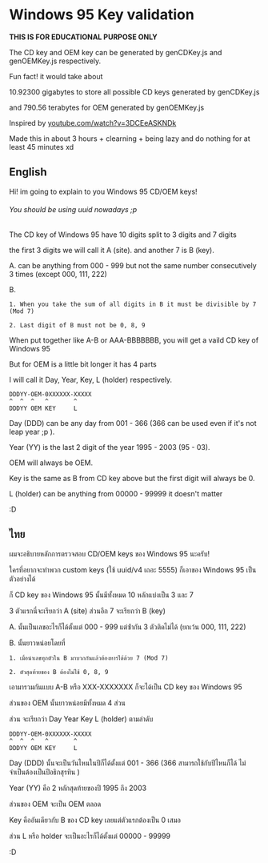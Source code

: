 # Windows 95 Key validation

 **THIS IS FOR EDUCATIONAL PURPOSE ONLY**
 
 The CD key and OEM key can be generated by genCDKey.js and genOEMKey.js respectively.


Fun fact! it would take about 

10.92300 gigabytes to store all possible CD keys generated by genCDKey.js

and 790.56 terabytes for OEM generated by genOEMKey.js

Inspired by [youtube.com/watch?v=3DCEeASKNDk](https://www.youtube.com/watch?v=3DCEeASKNDk)

Made this in about 3 hours + clearning + being lazy and do nothing for at least 45 minutes xd

## English

Hi! im going to explain to you Windows 95 CD/OEM keys!

###### *You should be using uuid nowadays ;p*


The CD key of Windows 95 have 10 digits split to 3 digits and 7 digits

the first 3 digits we will call it A (site). and another 7 is B (key).

A. can be anything from 000 - 999 but not the same number consecutively 3 times (except 000, 111, 222)

B. 

    1. When you take the sum of all digits in B it must be divisible by 7 (Mod 7)
    
    2. Last digit of B must not be 0, 8, 9
    
When put together like A-B or AAA-BBBBBBB, you will get a vaild CD key of Windows 95



But for OEM is a little bit longer it has 4 parts

I will call it Day, Year, Key, L (holder) respectively.

```
DDDYY-OEM-0XXXXXX-XXXXX
^  ^  ^   ^       ^
DDDYY OEM KEY     L
```

Day (DDD) can be any day from 001 - 366 (366 can be used even if it's not leap year ;p ).

Year (YY) is the last 2 digit of the year 1995 - 2003 (95 - 03).

OEM will always be OEM.

Key is the same as B from CD key above but the first digit will always be 0.

L (holder) can be anything from 00000 - 99999 it doesn't matter

:D

## ไทย
ผมจะอธิบายหลักการตรวจสอบ CD/OEM keys ของ Windows 95 นะครับ!

ใครที่อยากจะทำพวก custom keys (ใช้ uuid/v4 เถอะ 5555) ก็เอาของ Windows 95 เป็นตัวอย่างได้


ก็ CD key ของ Windows 95 นั้นมีทั้งหมด 10 หลักแบ่งเป็น 3 และ 7

3 ตัวแรกนี่จะเรียกว่า A (site) ส่วนอีก 7 จะเรียกว่า B (key)

A. นั้นเป็นเลขอะไรก็ได้ตั้งแต่ 000 - 999 แต่ซ้ํากัน 3 ตัวติดไม่ได้ (ยกเว้น 000, 111, 222)

B. นั้นยาวหน่อยโดยที่

    1. เมื่อนำเลขทุกตัวใน B มาบวกกันแล้วต้องหารได้ด้วย 7 (Mod 7)
    
    2. ตัวสุดท้ายของ B ต้องไม่ใช้ 0, 8, 9
    
เอามารวมกันแบบ A-B หรือ XXX-XXXXXXX ก็จะได้เป็น CD key ของ Windows 95



ส่วนของ OEM นั้นยาวหน่อยมีทั้งหมด 4 ส่วน

ส่วน จะเรียกว่า Day Year Key L (holder) ตามลำดับ

```
DDDYY-OEM-0XXXXXX-XXXXX
^  ^  ^   ^       ^
DDDYY OEM KEY     L
```

Day (DDD) นั้นจะเป็นวันไหนในปีก็ได้ตั้งแต่ 001 - 366 (366 สามารถใช้กับปีไหนก็ได้ ไม่จำเป็นต้องเป็นปีอธิกสุรทิน )

Year (YY) คือ 2 หลักสุดท้ายของปี 1995 ถึง 2003

ส่วนของ OEM จะเป็น OEM ตลอด

Key คืออันเดียวกับ B ของ CD key เลยแต่ตัวแรกต้องเป็น 0 เสมอ

ส่วน L หรือ holder จะเป็นอะไรก็ได้ตั้งแต่ 00000 - 99999

:D
